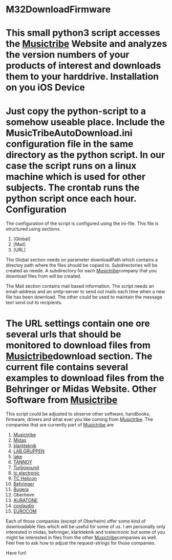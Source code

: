 M32DownloadFirmware  
================
This small python3 script accesses the [Musictribe](https://www.musictribe.com) Website and analyzes the version numbers of your products of interest and downloads them to your harddrive.
Installation on you iOS Device  
====================
Just copy the python-script to a somehow useable place. Include the MusicTribeAutoDownload.ini configuration file in the same directory as the python script. 
In our case the script runs on a linux machine which is used for other subjects. The crontab runs the python script once each hour.
Configuration  
===========
The configuration of the script is configured using the ini-file. This file is structured using sections. 

1. [Global]
1. [Mail]
1. [URL]

The Global section needs on parameter downloadPath which contains a directoy path where the files should be copied to. Subdirectories will be created as neede. A subdirectory for each [Musictribe](https://www.musictribe.com)company that you download files from will be created.

The Mail section contains mail based information. The script needs an email-address and an smtp-server to send out mails each time when a new file has been download. The other could be used to maintain the message text send out to recipients.

The URL settings  contain one ore several urls that should be monitored to download files from [Musictribe](https://www.musictribe.com)download section. The current file contains several examples to download files from the Behringer or Midas Website.
Other Software from [Musictribe](https://www.musictribe.com)
===

This script could be adjusted to observe other software, handbooks, firmware, drivers and what ever you like coming from [Musictribe](https://www.musictribe.com). The companies that are currently part of [Musictribe](https://www.musictribe.com) are

1. [Musictribe](https://www.musictribe.com)
1. [Midas](https://www.midasconsoles.com)
1. [klarkteknik](https://www.klarkteknik.com/)
1. [LAB.GRUPPEN](https://www.labgruppen.com)
1. [lake](https://www.lakeprocessing.com/)
1. [TANNOY](https://www.tannoy.com/)
1. [Turbosound](https://www.turbosound.com/)
1. [tc electronic](https://www.tcelectronic.com/)
1. [TC Helicon](https://www.tc-helicon.com/)
1. [Behringer](https://www.behringer.com/)
1. [Bugera](https://www.bugera-amps.com/)
1. Oberheim
1. [AURATONE](https://www.auratone.eu/)
1. [coolaudio](https://www.coolaudio.com/)
1. [EUROCOM](https://eurocom.musictribe.com/)

Each of those companies (except of Oberheim) offer some kind of downloadable files which will be useful for some of us. I am personally only interested in midas, behringer, klarkteknik and tcelectronic but some of you might be interested in files from the other [Musictribe](https://www.musictribe.com)companies as well. Feel free to ask how to adjust the request-strings for those companies.

Have fun!

